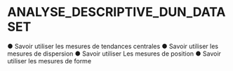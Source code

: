 # ANALYSE_DESCRIPTIVE_DUN_DATASET
● Savoir utiliser les mesures de tendances centrales ● Savoir utiliser les mesures de dispersion ● Savoir utiliser Les mesures de position ● Savoir utiliser les mesures de forme
